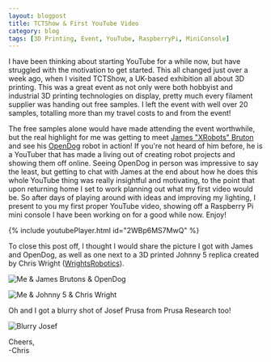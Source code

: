 ```yaml
---
layout: blogpost
title: TCTShow & First YouTube Video
category: blog
tags: [3D Printing, Event, YouTube, RaspberryPi, MiniConsole]
---
```


I have been thinking about starting YouTube for a while now, but have struggled with the motivation to get started. This all changed just over a week ago, when I visited TCTShow, a UK-based exhibition all about 3D printing. This was a great event as not only were both hobbyist and industrial 3D printing technologies on display, pretty much every filament supplier was handing out free samples. I left the event with well over 20 samples, totalling more than my travel costs to and from the event!

The free samples alone would have made attending the event worthwhile, but the real highlight for me was getting to meet [James "XRobots" Bruton](https://www.youtube.com/user/jamesbruton) and see his [OpenDog](https://www.youtube.com/watch?v=0BoPoWF_FwY&list=PLpwJoq86vov_PkA0bla0eiUTsCAPi_mZf) robot in action! If you're not heard of him before, he is a YouTuber that has made a living out of creating robot projects and showing them off online. Seeing OpenDog in person was impressive to say the least, but getting to chat with James at the end about how he does this whole YouTube thing was really insightful and motivating, to the point that upon returning home I set to work planning out what my first video would be. So after days of playing around with ideas and improving my lighting, I present to you my first proper YouTube video, showing off a Raspberry Pi mini console I have been working on for a good while now. Enjoy!

{% include youtubePlayer.html id="2WBp6MS7MwQ" %} 

<!--excerpt-->

To close this post off, I thought I would share the picture I got with James and OpenDog, as well as one next to a 3D printed Johnny 5 replica created by Chris Wright ([WrightsRobotics](https://www.instagram.com/wrightsrobotics/)).

![Me & James Brutons & OpenDog](https://christophertmparrott.github.io/blog/images/2018-10-07-me_and_james_bruton.jpg "Me with James Brutons and OpenDog")  

![Me & Johnny 5 & Chris Wright](https://christophertmparrott.github.io/blog/images/2018-10-07-me_and_johnny5.jpg "Me with James Brutons and OpenDog")  

Oh and I got a blurry shot of Josef Prusa from Prusa Research too!

![Blurry Josef](https://christophertmparrott.github.io/blog/images/2018-10-07-blurry_josef.jpg "Blurry Josef") 

Cheers,  
-Chris